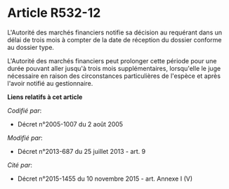 # Article R532-12

L'Autorité des marchés financiers notifie sa décision au requérant dans un délai de trois mois à compter de la date de
réception du dossier conforme au dossier type.

L'Autorité des marchés financiers peut prolonger cette période pour une durée pouvant aller jusqu'à trois mois
supplémentaires, lorsqu'elle le juge nécessaire en raison des circonstances particulières de l'espèce et après l'avoir
notifié au gestionnaire.

**Liens relatifs à cet article**

_Codifié par_:

  - Décret n°2005-1007 du 2 août 2005

_Modifié par_:

  - Décret n°2013-687 du 25 juillet 2013 - art. 9

_Cité par_:

  - Décret n°2015-1455 du 10 novembre 2015 - art. Annexe I (V)
